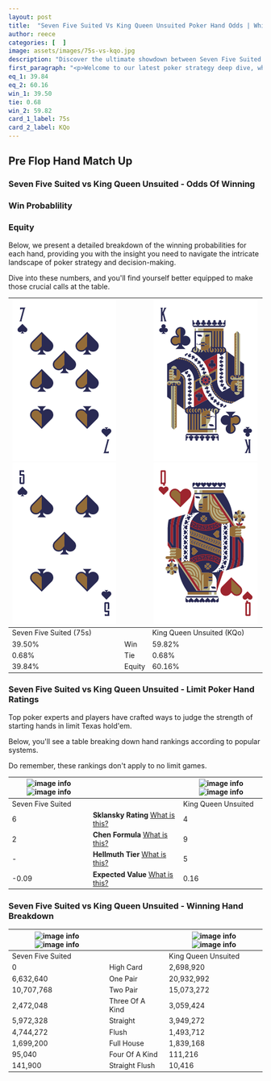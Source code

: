 ```yaml
---
layout: post
title:  "Seven Five Suited Vs King Queen Unsuited Poker Hand Odds | Which Is The Better Hand In Poker? A Complete Guide"
author: reece
categories: [  ]
image: assets/images/75s-vs-kqo.jpg
description: "Discover the ultimate showdown between Seven Five Suited and King Queen Unsuited in poker! Uncover the odds, strategies, and scenarios where one hand triumphs over the other. Get ready to up your poker game with this thrilling analysis."
first_paragraph: "<p>Welcome to our latest poker strategy deep dive, where we're pitting two distinct hands against each other in a high-stakes showdown: Seven Five Suited vs King Queen Unsuited.</p><p>In the dynamic world of poker, every decision counts, and knowing which hand holds the upper hand is key to your success at the table.</p><p>In this article, we'll dissect these two hands, explore the scenarios where one dominates the other, and equip you with the knowledge to make strategic choices that can tip the odds in your favor.</p><p>Get ready to unravel the intriguing dynamics of these poker hands and elevate your game to new heights.</p>"
eq_1: 39.84
eq_2: 60.16
win_1: 39.50
tie: 0.68
win_2: 59.82
card_1_label: 75s
card_2_label: KQo
---
```




[comment]: # (sp0)

## Pre Flop Hand Match Up

<div class="table hand-ratings" markdown="1"> 



### Seven Five Suited vs King Queen Unsuited - Odds Of Winning


  
<div class="row graphs"> 
<div class="col-lg-6">
    <h3>Win Probablility</h3>
    <canvas id="WinChart"></canvas>
</div>
<div class="col-lg-6">
    <h3>Equity</h3>
    <canvas id="EquityChart"></canvas>
</div>
</div>

  Below, we present a detailed breakdown of the winning probabilities for each hand, providing you with the insight you need to navigate the intricate landscape of poker strategy and decision-making. 

Dive into these numbers, and you'll find yourself better equipped to make those crucial calls at the table.


    
| ![image info](assets/images/hand1/7.png) ![image info](assets/images/hand1/5.png) |  | ![image info](assets/images/hand2/k.png) ![image info](assets/images/hand2/qo.png) |
| -------- | -------- | -------- |
| Seven Five Suited (75s) |  | King Queen Unsuited (KQo) |
| 39.50% | Win | 59.82% |
| 0.68% | Tie | 0.68% |
| 39.84% | Equity | 60.16% |




[comment]: # (sp1)



### Seven Five Suited vs King Queen Unsuited - Limit Poker Hand Ratings

Top poker experts and players have crafted ways to judge the strength of starting hands in limit Texas hold'em. 

Below, you'll see a table breaking down hand rankings according to popular systems. 

Do remember, these rankings don't apply to no limit games.


    
| ![image info](https://www.riverpairs.com/assets/images/hand1/7.png) ![image info](https://www.riverpairs.com/assets/images/hand1/5.png) |  | ![image info](https://www.riverpairs.com/assets/images/hand2/k.png) ![image info](https://www.riverpairs.com/assets/images/hand2/qo.png) |
| -------- | -------- | -------- |
| Seven Five Suited |  | King Queen Unsuited |
| 6 | **Sklansky Rating** [What is this?](/sklansky-rating-explained) | 4 |
| 2 | **Chen Formula** [What is this?](/chen-formula-explained) | 9 |
| - | **Hellmuth Tier** [What is this?](/Hellmuth-tier-explained) | 5 |
| -0.09 | **Expected Value** [What is this?](/expected-value-explained) | 0.16 |




[comment]: # (sp2)



### Seven Five Suited vs King Queen Unsuited - Winning Hand Breakdown


    
| ![image info](https://www.riverpairs.com/assets/images/hand1/7.png) ![image info](https://www.riverpairs.com/assets/images/hand1/5.png) |  | ![image info](https://www.riverpairs.com/assets/images/hand2/k.png) ![image info](https://www.riverpairs.com/assets/images/hand2/qo.png) |
| -------- | -------- | -------- |
| Seven Five Suited |  | King Queen Unsuited |
| 0 | High Card | 2,698,920 |
| 6,632,640 | One Pair | 20,932,992 |
| 10,707,768 | Two Pair | 15,073,272 |
| 2,472,048 | Three Of A Kind | 3,059,424 |
| 5,972,328 | Straight | 3,949,272 |
| 4,744,272 | Flush | 1,493,712 |
| 1,699,200 | Full House | 1,839,168 |
| 95,040 | Four Of A Kind | 111,216 |
| 141,900 | Straight Flush | 10,416 |




[comment]: # (sp3)



</div>

[comment]: # (sp4)



[comment]: # (sp5)

